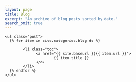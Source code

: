 ```yaml
---
layout: page
title: Blog
excerpt: "An archive of blog posts sorted by date."
search_omit: true
---
```



<div class="toc">

    <ul class="post">
      {% for item in site.categories.blog do %}
        
            <li class="toc">
                  <a href="{{ site.baseurl }}{{ item.url }}">
                          {{ item.title }}
                  </a>
            </li>
      {% endfor %}
    </ul>  
</div>
